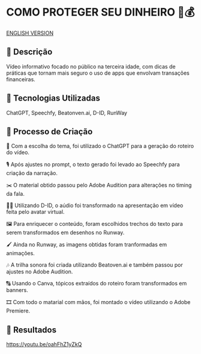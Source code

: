 
# COMO PROTEGER SEU DINHEIRO 🔐💰
[ENGLISH VERSION](https://github.com/brunovalerin/lab-natty-or-not/tree/us_en)

## 📒 Descrição
Vídeo informativo focado no público na terceira idade, com dicas de práticas que tornam mais seguro o uso de apps que envolvam transações financeiras.

## 🤖 Tecnologias Utilizadas
ChatGPT, Speechfy, Beatonven.ai, D-ID, RunWay

## 🧐 Processo de Criação
📝 Com a escolha do tema, foi utilizado o ChatGPT para a geração do roteiro do vídeo.

🎙️ Após ajustes no prompt, o texto gerado foi levado ao Speechfy para criação da narração.

✂️ O material obtido passou pelo Adobe Audition para alterações no timing da fala.

👩🏼 Utilizando D-ID, o aúdio foi transformado na apresentação em vídeo feita pelo avatar virtual.

🖼️ Para enriquecer o conteúdo, foram escolhidos trechos do texto para serem transformados em desenhos no Runway.

🖌️ Ainda no Runway, as imagens obtidas foram tranformadas em animações.

🎶 A trilha sonora foi criada utilizando Beatoven.ai e também passou por ajustes no Adobe Audition.

🔠 Usando o Canva, tópicos extraídos do roteiro foram transformados em banners.

🎞️ Com todo o matarial com mãos, foi montado o vídeo utilizando o Adobe Premiere.

## 🚀 Resultados
https://youtu.be/oahFhZ1yZkQ



